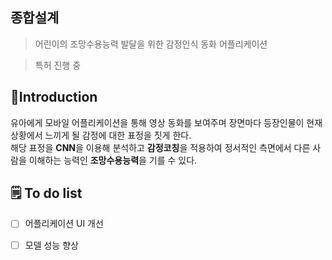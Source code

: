 ## 종합설계 
> 어린이의 조망수용능력 발달을 위한 감정인식 동화 어플리케이션    

> 특허 진행 중  

## :open_book:Introduction 

유아에게 모바일 어플리케이션을 통해 영상 동화를 보여주며 장면마다 등장인물이 현재 상황에서 느끼게 될 감정에 대한 표정을 짓게 한다.      
해당 표정을 **CNN**을 이용해 분석하고 **감정코칭**을 적용하여 정서적인 측면에서 다른 사람을 이해하는 능력인 **조망수용능력**을 기를 수 있다. 


## :spiral_notepad: To do list  

- [ ] 어플리케이션 UI 개선 
- [ ] 모델 성능 향상



